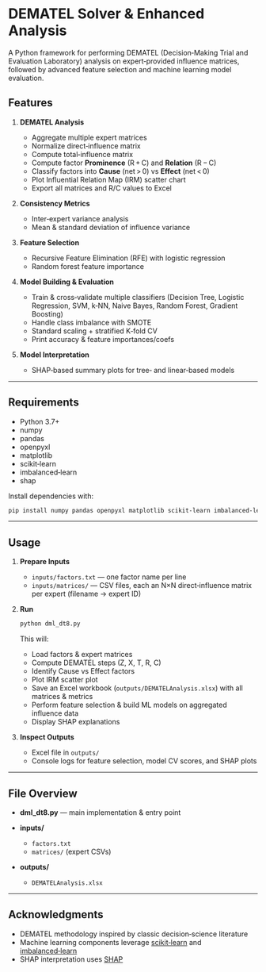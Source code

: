 # DEMATEL Solver & Enhanced Analysis

A Python framework for performing DEMATEL (Decision‐Making Trial and Evaluation Laboratory) analysis on expert‐provided influence matrices, followed by advanced feature selection and machine learning model evaluation.

## Features

1. **DEMATEL Analysis**

   * Aggregate multiple expert matrices
   * Normalize direct‐influence matrix
   * Compute total‐influence matrix
   * Compute factor **Prominence** (R + C) and **Relation** (R − C)
   * Classify factors into **Cause** (net > 0) vs **Effect** (net < 0)
   * Plot Influential Relation Map (IRM) scatter chart
   * Export all matrices and R/C values to Excel

2. **Consistency Metrics**

   * Inter‐expert variance analysis
   * Mean & standard deviation of influence variance

3. **Feature Selection**

   * Recursive Feature Elimination (RFE) with logistic regression
   * Random forest feature importance

4. **Model Building & Evaluation**

   * Train & cross‐validate multiple classifiers (Decision Tree, Logistic Regression, SVM, k‑NN, Naive Bayes, Random Forest, Gradient Boosting)
   * Handle class imbalance with SMOTE
   * Standard scaling + stratified K‑fold CV
   * Print accuracy & feature importances/coefs

5. **Model Interpretation**

   * SHAP‐based summary plots for tree‐ and linear‐based models

---

## Requirements

* Python 3.7+
* numpy
* pandas
* openpyxl
* matplotlib
* scikit‑learn
* imbalanced‑learn
* shap

Install dependencies with:

```bash
pip install numpy pandas openpyxl matplotlib scikit-learn imbalanced-learn shap
```

---

## Usage

1. **Prepare Inputs**

   * `inputs/factors.txt` — one factor name per line
   * `inputs/matrices/` — CSV files, each an N×N direct‐influence matrix per expert (filename → expert ID)

2. **Run**

   ```bash
   python dml_dt8.py
   ```

   This will:

   * Load factors & expert matrices
   * Compute DEMATEL steps (Z, X, T, R, C)
   * Identify Cause vs Effect factors
   * Plot IRM scatter plot
   * Save an Excel workbook (`outputs/DEMATELAnalysis.xlsx`) with all matrices & metrics
   * Perform feature selection & build ML models on aggregated influence data
   * Display SHAP explanations

3. **Inspect Outputs**

   * Excel file in `outputs/`
   * Console logs for feature selection, model CV scores, and SHAP plots

---

## File Overview

* **dml_dt8.py** — main implementation & entry point
* **inputs/**

  * `factors.txt`
  * `matrices/` (expert CSVs)
* **outputs/**

  * `DEMATELAnalysis.xlsx`

---

## Acknowledgments

* DEMATEL methodology inspired by classic decision‐science literature
* Machine learning components leverage [scikit‑learn](https://scikit-learn.org/) and [imbalanced‑learn](https://imbalanced-learn.org/)
* SHAP interpretation uses [SHAP](https://github.com/slundberg/shap)

